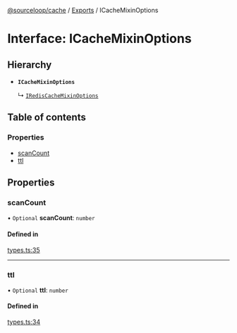 [@sourceloop/cache](../README.md) / [Exports](../modules.md) / ICacheMixinOptions

# Interface: ICacheMixinOptions

## Hierarchy

- **`ICacheMixinOptions`**

  ↳ [`IRedisCacheMixinOptions`](IRedisCacheMixinOptions.md)

## Table of contents

### Properties

- [scanCount](ICacheMixinOptions.md#scancount)
- [ttl](ICacheMixinOptions.md#ttl)

## Properties

### scanCount

• `Optional` **scanCount**: `number`

#### Defined in

[types.ts:35](https://github.com/sourcefuse/loopback4-microservice-catalog/blob/a84fe677/packages/cache/src/types.ts#L35)

___

### ttl

• `Optional` **ttl**: `number`

#### Defined in

[types.ts:34](https://github.com/sourcefuse/loopback4-microservice-catalog/blob/a84fe677/packages/cache/src/types.ts#L34)
